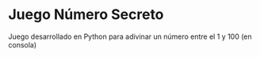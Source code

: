 # Juego Número Secreto
Juego desarrollado en Python para adivinar un número entre el 1 y 100 (en consola)
